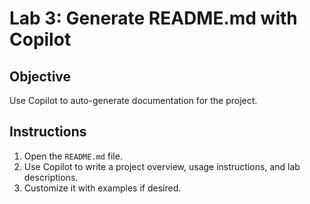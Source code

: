# Lab 3: Generate README.md with Copilot

## Objective
Use Copilot to auto-generate documentation for the project.

## Instructions
1. Open the `README.md` file.
2. Use Copilot to write a project overview, usage instructions, and lab descriptions.
3. Customize it with examples if desired.